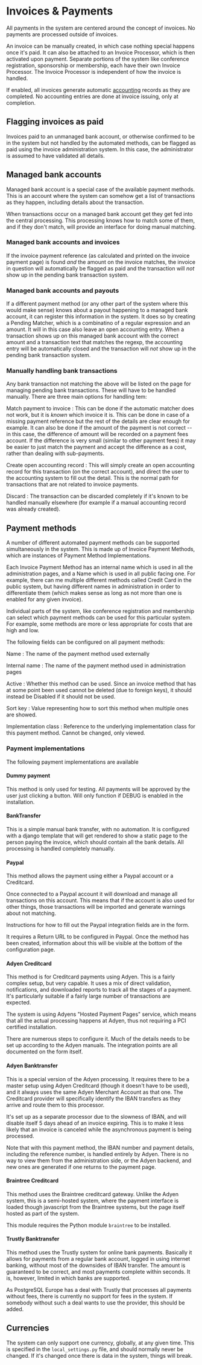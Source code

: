 # Invoices & Payments

All payments in the system are centered around the concept of
invoices. No payments are processed outside of invoices.

An invoice can be manually created, in which case nothing special
happens once it's paid. It can also be attached to an Invoice
Processor, which is then activated upon payment. Separate portions of
the system like conference registration, sponsorship or membership,
each have their own Invoice Processor. The Invoice Processor is
independent of how the invoice is handled.

If enabled, all invoices generate automatic [accounting](accounting)
records as they are completed. No accounting entries are done at
invoice issuing, only at completion.

## Flagging invoices as paid

Invoices paid to an unmanaged bank account, or otherwise confirmed to
be in the system but not handled by the automated methods, can be
flagged as paid using the invoice administration system. In this case,
the administrator is assumed to have validated all details.

## Managed bank accounts

Managed bank account is a special case of the available payment
methods. This is an account where the system can somehow get a list of
transactions as they happen, including details about the transaction.

When transactions occur on a managed bank account get they get fed
into the central processing. This processing knows how to match some
of them, and if they don't match, will provide an interface for doing
manual matching.

### Managed bank accounts and invoices

If the invoice payment reference (as calculated and printed on the
invoice payment page) is found *and* the amount on the invoice
matches, the invoice in question will automatically be flagged as paid
and the transaction will *not* show up in the pending bank transaction
system.

### Managed bank accounts and payouts

If a different payment method (or any other part of the system where
this would make sense) knows about a payout happening to a managed
bank account, it can register this information in the system. It does
so by creating a Pending Matcher, which is a combinatino of a regular
expression and an amount. It will in this case also leave an open
accounting entry. When a transaction shows up on this managed bank
account with the correct amount and a transaction text that matches
the regexp, the accounting entry will be automatically closed and the
transaction will *not* show up in the pending bank transaction system.

### Manually handling bank transactions

Any bank transaction not matching the above will be listed on the page
for managing pending bank transactions. These will have to be handled
manually. There are three main options for handling tem:

Match payment to invoice
:  This can be done if the automatic matcher does not work, but it is
*known* which invoice it is. This can be done in case of a missing
payment reference but the rest of the details are clear enough for
example. It can also be done if the amount of the payment is not
correct -- in this case, the difference of amount will be recorded on
a payment fees account. If the difference is very small (similar to
other payment fees) it may be easier to just match the payment and
accept the difference as a cost, rather than dealing with
sub-payments.

Create open accounting record
:  This will simply create an open accounting record for this
transaction (on the correct account), and direct the user to the
accounting system to fill out the detail. This is the normal path for
transactions that are not related to invoice payments.

Discard
:  The transaction can be discarded completely if it's known to be
handled manually elsewhere (for example if a manual accounting record
was already created).

## Payment methods

A number of different automated payment methods can be supported
simultaneously in the system. This is made up of Invoice Payment
Methods, which are instances of Payment Method Implementations.

Each Invoice Payment Method has an internal name which is used in all
the administration pages, and a Name which is used in all public
facing one. For example, there can me multiple different methods
called Credit Card in the public system, but having different names in
administration in order to differentiate them (which makes sense as
long as not more than one is enabled for any given invoice).

Individual parts of the system, like conference registration and
membership can select which payment methods can be used for this
particular system. For example, some methods are more or less
appropriate for costs that are high and low.

The following fields can be configured on all payment methods:

Name
:  The name of the payment method used externally

Internal name
:  The name of the payment method used in administration pages

Active
:  Whether this method can be used. Since an invoice method that has
at some point been used cannot be deleted (due to foreign keys), it
should instead be Disabled if it should not be used.

Sort key
:  Value representing how to sort this method when multiple ones are
showed.

Implementation class
:  Reference to the underlying implementation class for this payment
method. Cannot be changed, only viewed.

### Payment implementations

The following payment implementations are available

#### Dummy payment

This method is only used for testing. All payments will be approved by
the user just clicking a button. Will only function if DEBUG is
enabled in the installation.

#### BankTransfer

This is a simple manual bank transfer, with no automation. It is
configured with a django template that will get rendered to show a
static page to the person paying the invoice, which should contain all
the bank details. All processing is handled completely manually.

#### Paypal

This method allows the payment using either a Paypal account or a
Creditcard.

Once connected to a Paypal account it will download and manage all
transactions on this account. This means that if the account is also
used for other things, those transactions will be imported and
generate warnings about not matching.

Instructions for how to fill out the Paypal integration fields are in
the form.

It requires a Return URL to be configured in Paypal. Once the method
has been created, information about this will be visible at the bottom
of the configuration page.

#### Adyen Creditcard

This method is for Creditcard payments using Adyen. This is a fairly
complex setup, but very capable. It uses a mix of direct validation,
notifications, and downloaded reports to track all the stages of a
payment. It's particularly suitable if a fairly large number of
transactions are expected.

The system is using Adyens "Hosted Payment Pages" service, which means
that all the actual processing happens at Adyen, thus not requiring a
PCI certified installation.

There are numerous steps to configure it. Much of the details needs to
be set up according to the Adyen manuals. The integration points are
all documented on the form itself.

#### Adyen Banktransfer

This is a special version of the Adyen processing. It requires there
to be a master setup using Adyen Creditcard (though it doesn't have to
be used), and it always uses the same Adyen Merchant Account as that
one. The Creditcard provider will specifically identify the IBAN
transfers as they arrive and route them to this processor.

It's set up as a separate processor due to the slowness of IBAN, and
will disable itself 5 days ahead of an invoice expiring. This is to
make it less likely that an invoice is canceled while the asynchronous
payment is being processed.

Note that with this payment method, the IBAN number and payment
details, including the reference number, is handled entirely by
Adyen. There is no way to view them from the administration side, or
the Adyen backend, and new ones are generated if one returns to the
payment page.

#### Braintree Creditcard

This method uses the Braintree creditcard gateway. Unlike the Adyen
system, this is a semi-hosted system, where the payment interface is
loaded though javascript from the Braintree systems, but the page
itself hosted as part of the system.

This module requires the Python module `braintree` to be installed.

#### Trustly Banktransfer

This method uses the Trustly system for online bank
payments. Basically it allows for payments from a regular bank
account, logged in using internet banking, without most of the
downsides of IBAN transfer. The amount is guaranteed to be correct,
and most payments complete within seconds. It is, however, limited in
which banks are supported.

As PostgreSQL Europe has a deal with Trustly that processes all
payments without fees, there is currently no support for fees in the
system. If somebody without such a deal wants to use the provider,
this should be added.

## Currencies

The system can only support one currency, globally, at any given
time. This is specified in the `local_settings.py` file, and should
normally never be changed. If it's changed once there is data in the
system, things will break.
